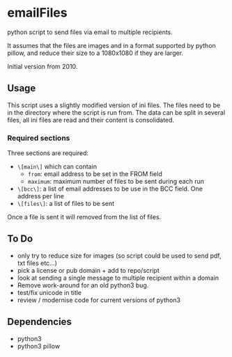 # emailFiles
python script to send files via email to multiple recipients.

It assumes that the files are images and in a format supported by python pillow,
and reduce their size to a 1080x1080 if they are larger.

Initial version from 2010.

## Usage
This script uses a slightly modified version of ini files. The files need to
be in the directory where the script is run from. The data can be split in
several files, all ini files are read and their content is consolidated.

### Required sections
Three sections are required:
* `\[main\]` which can contain
    * `from`: email address to be set in the FROM field
    * `maximum`: maximum number of files to be sent during each run
* `\[bcc\]`: a list of email addresses to be use in the BCC field. One address per line
* `\[files\]`: a list of files to be sent

Once a file is sent it will removed from the list of files.

## To Do
- only try to reduce  size for images (so script could be used to send pdf, txt files etc...)
- pick a license or pub domain + add to repo/script
- look at sending a single message to multiple recipient within a domain
- Remove work-around for an old python3 bug.
- test/fix unicode in title 
- review / modernise code for current versions of python3

## Dependencies
- python3
- python3 pillow

